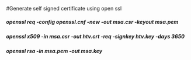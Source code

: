 #Generate self signed certificate using open ssl

##### openssl req -config openssl.cnf -new  -out msa.csr  -keyout msa.pem

##### openssl x509 -in msa.csr  -out  htv.crt -req -signkey htv.key -days 3650

##### openssl rsa -in msa.pem -out msa.key
